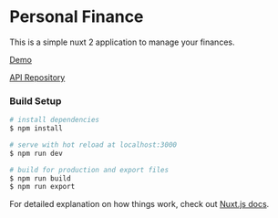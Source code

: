 # Personal Finance
This is a simple nuxt 2 application to manage your finances.

[Demo](https://pfinance.panimtechnology.com/)

[API Repository](https://github.com/biholaindrasinh/pf_api)

### Build Setup

```bash
# install dependencies
$ npm install

# serve with hot reload at localhost:3000
$ npm run dev

# build for production and export files
$ npm run build
$ npm run export

```

For detailed explanation on how things work, check out [Nuxt.js docs](https://nuxtjs.org).
